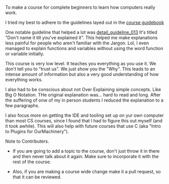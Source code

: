 To make a course for complete beginners to learn how computers really work.

I tried my best to adhere to the guidelines layed out in the [course guidebook](https://github.com/PaperPrototype/Course-Guidebook)

One notable guideline that helped a lot was [detail_guideline_013](https://github.com/PaperPrototype/Course-Guidebook/blob/main/Guides/Details/english.md#detail_guideline_013) It's titled "Don't name it till you've explained it". This helped me make explanations less painful for people who aren't familiar with the Jargon. Lol, I even managed to explain functions and variables without using the word function or variable initially.

This course is very low level. It teaches you everything as you use it. We don't tell you to "trust us". We just show you the "Why". This leads to an intense amount of information but also a very good understanding of how everything works.

I also had to be conscious about not Over Explaining simple concepts. Like Big O Notation. THe original explanation was... hard to read and long. After the suffering of onw of my in person students I reduced the explanation to a few paragraphs.

I also focus more on getting the IDE and tooling set up on yur own computer than most CS courses, since I found that I had to figure this out myself (and it took awhile). This will also help with future courses that use C (aka "Intro to Plugins for OurMachinery").

Note to Contributers.
- If you are going to add a topic to the course, don't just throw it in there and then never talk about it again. Make sure to incorporate it with the rest of the course.

- Also, if you are making a course wide change make it a pull request, so that it can be reviewed.